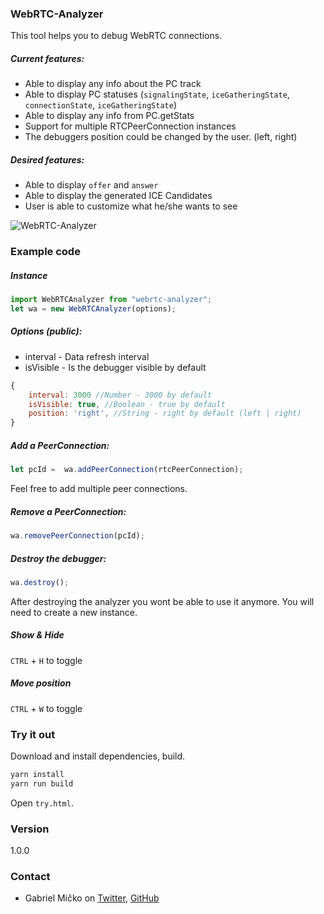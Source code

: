 ### WebRTC-Analyzer

This tool helps you to debug WebRTC connections.

##### Current features:

- Able to display any info about the PC track
- Able to display PC statuses (`signalingState`, `iceGatheringState`, `connectionState`, `iceGatheringState`)
- Able to display any info from PC.getStats
- Support for multiple RTCPeerConnection instances
- The debuggers position could be changed by the user. (left, right)

##### Desired features:

- Able to display `offer` and `answer`
- Able to display the generated ICE Candidates
- User is able to customize what he/she wants to see


![WebRTC-Analyzer](https://i.imgur.com/8eLNbUQ.png)

### Example code

##### Instance

```js
import WebRTCAnalyzer from "webrtc-analyzer";
let wa = new WebRTCAnalyzer(options);
```

##### Options (public):

- interval - Data refresh interval
- isVisible - Is the debugger visible by default

```js
{
    interval: 3000 //Number - 3000 by default
    isVisible: true, //Boolean - true by default
    position: 'right', //String - right by default (left | right)
}
```


##### Add a PeerConnection:

```js
let pcId =  wa.addPeerConnection(rtcPeerConnection);
```

Feel free to add multiple peer connections.

##### Remove a PeerConnection:

```js
wa.removePeerConnection(pcId);
```

##### Destroy the debugger:

```js
wa.destroy();
```

After destroying the analyzer you wont be able to use it anymore. You will need to create a new instance.

##### Show & Hide

`CTRL` + `H` to toggle


##### Move position

`CTRL` + `W` to toggle

### Try it out
Download and install dependencies, build.
```js
yarn install
yarn run build
```
Open `try.html`.


### Version

1.0.0

### Contact

- Gabriel Mičko on [Twitter](https://twitter.com/gabriel_micko), [GitHub](https://github.com/gabrielmicko)
